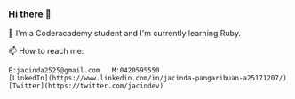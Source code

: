 ### Hi there 👋

🌱 I'm a Coderacademy student and I'm currently learning Ruby.

📫 How to reach me:

    E:jacinda2525@gmail.com   M:0420595550
    [LinkedIn](https://www.linkedin.com/in/jacinda-pangaribuan-a25171207/)   [Twitter](https://twitter.com/jacindev)


<!--
**jacindev/jacindev** is a ✨ _special_ ✨ repository because its `README.md` (this file) appears on your GitHub profile.

Here are some ideas to get you started:

- 🔭 I’m currently working on ...
- 🌱 I’m currently learning ...
- 👯 I’m looking to collaborate on ...
- 🤔 I’m looking for help with ...
- 💬 Ask me about ...
- 📫 How to reach me: ...
- 😄 Pronouns: ...
- ⚡ Fun fact: ...
-->
